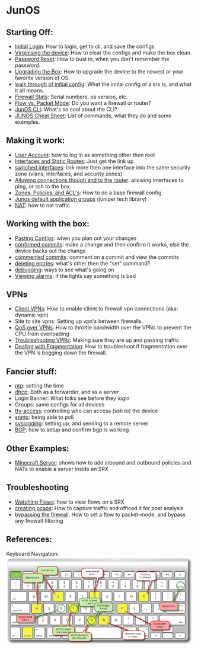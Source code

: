 # JunOS

## Starting Off: 
- [Initial Login](initial-login.md): How to login, get to cli, and save the configs
- [Virginising the device](virginising-the-device.md): How to clear the configs and make the box clean.  
- [Password Reset](password-reset.md): How to bust in, when you don't remember the password.  
- [Upgrading the Box](upgrading-the-box.md): How to upgrade the device to the newest or your favorite version of OS.  
- [walk through of initial config](walkthrough-of-initial-config.md): What the initial config of a srx is, and what it all means.
- [Firewall Stats](firewall-stats.md): Serial numbers, os version, etc. 
- [Flow vs. Packet Mode](flow-vs-packet-mode.md): Do you want a firewall or router? 
- [JunOS CLI](junos-cli.md): What's so cool about the CLI?
- [JUNOS Cheat Sheet](junos-cheat-sheet.md): List of commands, what they do and some examples.

## Making it work: 
- [User Account](user-account.md): how to log in as something other then root
- [Interfaces and Static Routes](interfaces-and-static-routes.md): Just get the link up
- [switched interfaces](switched-interfaces.md): link more then one interface into the same security zone (vlans, interfaces, and security zones)
- [Allowing connections though and to the router](allowing-connections-though-and-to-the-router.md): allowing interfaces to ping, or ssh to the box.  
- [Zones, Policies, and ACL's](zones-policies-and-acls.md): How to do a base firewall config.
- [Junos default application groups](junos-default-application-groups.md) (juniper tech library)
- [NAT](nat.md): how to nat traffic

## Working with the box: 
- [Pasting Configs](pasting-configs.md): when you plan out your changes
- [confirmed commits](confirmed-commits.md): make a change and then confirm it works, else the device backs out the change
- [commented commits](commented-commits.md): comment on a commit and view the commits
- [deleting entries](deleting-entries.md): what's other then the "set" command? 
- [debugging](debugging.md): ways to see what's going on
- [Viewing alarms](viewing-alarms.md): if the lights say something is bad

## VPNs
- [Client VPNs](client-vpns.md): How to enable client to firewall vpn connections (aka: dynamic vpn)
- Site to site vpns: Setting up vpn's between firewalls.  
- [QoS over VPNs](qos-over-vpns.md): How to throttle bandwidth over the VPNs to prevent the CPU from overloading
- [Troubleshooting VPNs](troubleshooting-vpns.md): Making sure they are up and passing traffic
- [Dealing with Fragmentation](dealing-with-fragmentation.md): How to troubleshoot if fragmentation over the VPN is bogging down the firewall. 

## Fancier stuff: 
- [ntp](ntp.md): setting the time
- [dhcp](dhcp.md): Both as a forwarder, and as a server
- Login Banner: What folks see before they login
- Groups: same configs for all devices
- [tty-access](tty-access.md): controlling who can access (ssh to) the device
- [snmp](snmp.md): being able to poll
- [syslogging](syslogging.md): setting up, and sending to a remote server
- [BGP](bgp.md): how to setup and confirm bgp is working

## Other Examples: 
- [Minecraft Server](minecraftserver.md): shows how to add inbound and outbound policies and NATs to enable a server inside an SRX

## Troubleshooting
- [Watching Flows](watching-flows.md): how to view flows on a SRX
- [creating pcaps](creating-pcaps.md): How to capture traffic and offload it for post analysis
- [bypassing the firewall](bypassing-the-firewall.md): How to set a flow to packet-mode, and bypass any firewall filtering

## References: 

Keyboard Navigation: <br>
<img src="img/kbd.png">
